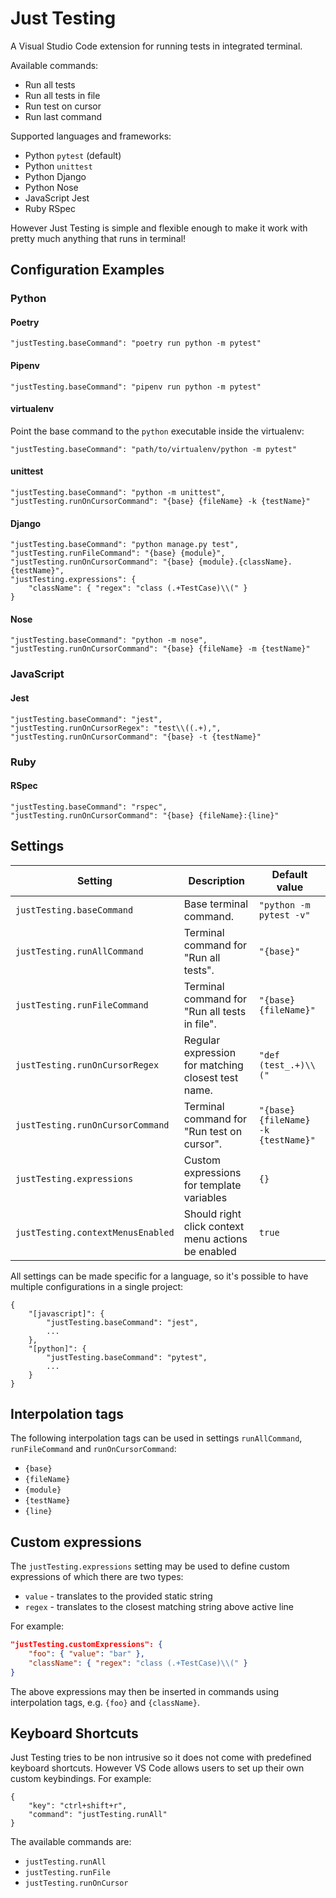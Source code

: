 # Just Testing

A Visual Studio Code extension for running tests in integrated terminal.

Available commands:

- Run all tests
- Run all tests in file
- Run test on cursor
- Run last command

Supported languages and frameworks:

- Python `pytest` (default)
- Python `unittest`
- Python Django
- Python Nose
- JavaScript Jest
- Ruby RSpec

However Just Testing is simple and flexible enough to make it work with pretty much anything that runs in terminal!

## Configuration Examples

### Python

#### Poetry

```
"justTesting.baseCommand": "poetry run python -m pytest"
```

#### Pipenv

```
"justTesting.baseCommand": "pipenv run python -m pytest"
```

#### virtualenv

Point the base command to the `python` executable inside the virtualenv:

```
"justTesting.baseCommand": "path/to/virtualenv/python -m pytest"
```

#### unittest

```
"justTesting.baseCommand": "python -m unittest",
"justTesting.runOnCursorCommand": "{base} {fileName} -k {testName}"
```

#### Django

```
"justTesting.baseCommand": "python manage.py test",
"justTesting.runFileCommand": "{base} {module}",
"justTesting.runOnCursorCommand": "{base} {module}.{className}.{testName}",
"justTesting.expressions": {
    "className": { "regex": "class (.+TestCase)\\(" }
}
```

#### Nose

```
"justTesting.baseCommand": "python -m nose",
"justTesting.runOnCursorCommand": "{base} {fileName} -m {testName}"
```

### JavaScript

#### Jest

```
"justTesting.baseCommand": "jest",
"justTesting.runOnCursorRegex": "test\\((.+),",
"justTesting.runOnCursorCommand": "{base} -t {testName}"
```

### Ruby

#### RSpec

```
"justTesting.baseCommand": "rspec",
"justTesting.runOnCursorCommand": "{base} {fileName}:{line}"
```

## Settings

| Setting                           | Description                                        | Default value                       |
|-----------------------------------|----------------------------------------------------|-------------------------------------|
| `justTesting.baseCommand`         | Base terminal command.                             | `"python -m pytest -v"`             |
| `justTesting.runAllCommand`       | Terminal command for "Run all tests".              | `"{base}"`                          |
| `justTesting.runFileCommand`      | Terminal command for "Run all tests in file".      | `"{base} {fileName}"`               |
| `justTesting.runOnCursorRegex`    | Regular expression for matching closest test name. | `"def (test_.+)\\("`                |
| `justTesting.runOnCursorCommand`  | Terminal command for "Run test on cursor".         | `"{base} {fileName} -k {testName}"` |
| `justTesting.expressions`         | Custom expressions for template variables          | `{}`                                |
| `justTesting.contextMenusEnabled` | Should right click context menu actions be enabled | `true`                              |

All settings can be made specific for a language, so it's possible to have multiple configurations in a single project:

```
{
    "[javascript]": {
        "justTesting.baseCommand": "jest",
        ...
    },
    "[python]": {
        "justTesting.baseCommand": "pytest",
        ...
    }
}
```

## Interpolation tags

The following interpolation tags can be used in settings `runAllCommand`, `runFileCommand` and `runOnCursorCommand`:

- `{base}`
- `{fileName}`
- `{module}`
- `{testName}`
- `{line}`

## Custom expressions

The `justTesting.expressions` setting may be used to define custom expressions of which there are two types:

- `value` - translates to the provided static string
- `regex` - translates to the closest matching string above active line

For example:

```json
"justTesting.customExpressions": {
    "foo": { "value": "bar" },
    "className": { "regex": "class (.+TestCase)\\(" }
}
```

The above expressions may then be inserted in commands using interpolation tags, e.g. `{foo}` and `{className}`.

## Keyboard Shortcuts

Just Testing tries to be non intrusive so it does not come with predefined keyboard shortcuts. However VS Code allows users to set up their own custom keybindings. For example:

```
{
    "key": "ctrl+shift+r",
    "command": "justTesting.runAll"
}
```

The available commands are:

- `justTesting.runAll`
- `justTesting.runFile`
- `justTesting.runOnCursor`
